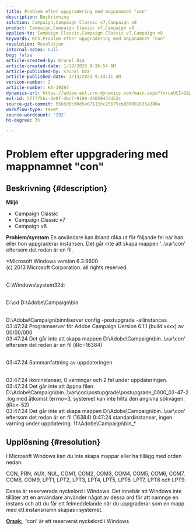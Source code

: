```yaml
---
title: Problem efter uppgradering med mappnamnet "con"
description: Beskrivning
solution: Campaign,Campaign Classic v7,Campaign v8
product: Campaign,Campaign Classic v7,Campaign v8
applies-to: Campaign Classic,Campaign Classic v7,Campaign v8
keywords: KCS,Problem efter uppgradering med mappnamnet "con"
resolution: Resolution
internal-notes: null
bug: false
article-created-by: Krunal Oza
article-created-date: 1/13/2023 9:26:54 AM
article-published-by: Krunal Oza
article-published-date: 1/13/2023 9:33:11 AM
version-number: 2
article-number: KA-19397
dynamics-url: https://adobe-ent.crm.dynamics.com/main.aspx?forceUCI=1&pagetype=entityrecord&etn=knowledgearticle&id=1c1b8969-2493-ed11-aad1-6045bd006793
exl-id: 5ff7756c-6e9f-4bc7-9190-d4059437d52c
source-git-commit: 55b5d0c08d5e671133c25675cb980001635a280a
workflow-type: tm+mt
source-wordcount: '292'
ht-degree: 3%

---
```


# Problem efter uppgradering med mappnamnet &quot;con&quot;

## Beskrivning {#description}

<b>Miljö</b>
- Campaign Classic
- Campaign Classic v7
- Campaign v8



<b>Problem/symtom</b>
En användare kan ibland råka ut för följande fel när han eller hon uppgraderar instansen. Det går inte att skapa mappen &#39;..\var\con&#39; eftersom det redan är en fil.

*Microsoft Windows version 6.3.9600
<br>(c) 2013 Microsoft Corporation. all rights reserved. 

<br>C:\Windows\system32d: 

<br>D:\cd D:\Adobe\Campaign\bin 

<br>D:\Adobe\Campaign\binnlserver config -postupgrade -allinstances
<br>03:47:24 Programserver för Adobe Campaign Uersion 6.1.1 (build xxxx) av 00/00/000
<br>03:47:24 Det går inte att skapa mappen D:\Adobe\Campaign\bin\..\var\con&#39; eftersom det redan är en fil (iRc=16384) 

<br>03:47:24 Sammanfattning av uppdateringen

<br>03:47:24 ikoninstanser, 0 varningar och 2 fel under uppdateringen.
<br>03:47:24 Det går inte att öppna filen D:\Adobe\Campaign\bin\..\var\con\postupgrade\postupgrade_0000_03-47-2 .log med åtkomst (errno=3, systemet kan inte hitta den angivna sökvägen. (iRc=-52)
<br>03:47:24 Det går inte att skapa mappen D:\Adobe\Campaign\bin\..\var\con&#39; eftersom det redan är en fil (16384) 0:47:24 standardinstanser, ingen varning under uppdatering. 11:\Adobe\Campaign\bin_*

## Upplösning {#resolution}


I Microsoft Windows kan du inte skapa mappar eller ha tillägg med orden nedan.

CON, PRN, AUX, NUL, COM1, COM2, COM3, COM4, COM5, COM6, COM7, COM8, COM9, LPT1, LPT2, LPT3, LPT4, LPT5, LPT6, LPT7, LPT8 och LPT9.

Dessa är reserverade nyckelord i Windows. Det innebär att Windows inte tillåter att en användare använder något av dessa ord för att namnge en instans och att du får ett felmeddelande när du uppgraderar som en mapp med ett instansnamn skapas i systemet.



<b><u>Orsak:</u></b>  &#39;con&#39; är ett reserverat nyckelord i Windows
